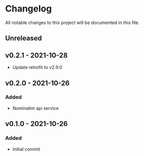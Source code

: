 <!--
SPDX-FileCopyrightText: 2021 Eric Neidhardt
SPDX-License-Identifier: CC-BY-4.0
-->
<!-- markdownlint-disable MD022 MD032 MD024-->
# Changelog
All notable changes to this project will be documented in this file.

## Unreleased
## v0.2.1 - 2021-10-28
* Update retrofit to v2.9.0

## v0.2.0 - 2021-10-26
### Added 
* Nominatim api service

## v0.1.0 - 2021-10-26
### Added
* Initial commit
